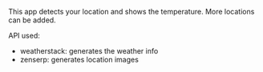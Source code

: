 This app detects your location and shows the temperature.
More locations can be added.

API used:
- weatherstack: generates the weather info
- zenserp: generates location images
